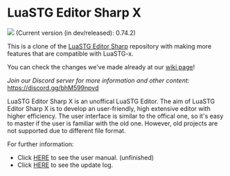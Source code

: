 LuaSTG Editor Sharp X
====
![](https://cdn.discordapp.com/emojis/871436538087624805.png?v=1) (Current version (in dev/released): 0.74.2)

This is a clone of the [LuaSTG Editor Sharp](https://github.com/czh098tom/LuaSTG-Editor-Sharp) repository with making more features that are compatible with LuaSTG-x.

You can check the changes we've made already at our [wiki page](https://github.com/zinoLath/LuaSTG-Editor-Sharp-X/wiki)!

*Join our Discord server for more information and other content:* https://discord.gg/bhM599npvd


LuaSTG Editor Sharp X is an unoffical LuaSTG Editor.
The aim of LuaSTG Editor Sharp X is to develop an user-friendly, high extensive editor with higher efficiency.
The user interface is similar to the offical one, so it's easy to master if the user is familiar with the old one.
However, old projects are not supported due to different file format.

For further information:

* Click [HERE](https://github.com/RyannThi/LuaSTG-Editor-Sharp-X/blob/main/User%20Manual.md) to see the user manual. (unfinished)
* Click [HERE](https://github.com/RyannThi/LuaSTG-Editor-Sharp-X/blob/main/LuaSTGEditorSharp/Update%20Log.txt) to see the update log.

